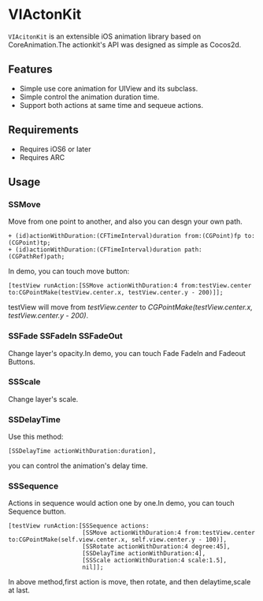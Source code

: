 # VIActonKit

`VIAcitonKit` is an extensible iOS animation library based on CoreAnimation.The actionkit's API was designed as simple as Cocos2d. 

## Features

- Simple use core animation for UIView and its subclass.
- Simple control the animation duration time.
- Support both actions at same time and sequeue actions.

## Requirements
- Requires iOS6 or later
- Requires ARC

## Usage


### SSMove 
Move from one point to another, and also you can desgn your own path.

    + (id)actionWithDuration:(CFTimeInterval)duration from:(CGPoint)fp to:(CGPoint)tp;
    + (id)actionWithDuration:(CFTimeInterval)duration path:(CGPathRef)path;
    
In demo, you can touch move button:

    [testView runAction:[SSMove actionWithDuration:4 from:testView.center to:CGPointMake(testView.center.x, testView.center.y - 200)]];
    
testView will move from <i>testView.center</i> to  <i>CGPointMake(testView.center.x, testView.center.y - 200)</i>.

### SSFade SSFadeIn SSFadeOut
Change layer's opacity.In demo, you can touch Fade FadeIn and Fadeout Buttons.

### SSScale
Change layer's scale.

### SSDelayTime
Use this method:

    [SSDelayTime actionWithDuration:duration],
    
you can control the animation's delay time.

### SSSequence
Actions in sequence would action one by one.In demo, you can touch Sequence button.

    [testView runAction:[SSSequence actions:
                         [SSMove actionWithDuration:4 from:testView.center to:CGPointMake(self.view.center.x, self.view.center.y - 100)],
                         [SSRotate actionWithDuration:4 degree:45],
                         [SSDelayTime actionWithDuration:4],
                         [SSScale actionWithDuration:4 scale:1.5],
                         nil]];
                         
In above method,first action is move, then rotate, and then delaytime,scale at last.

    








